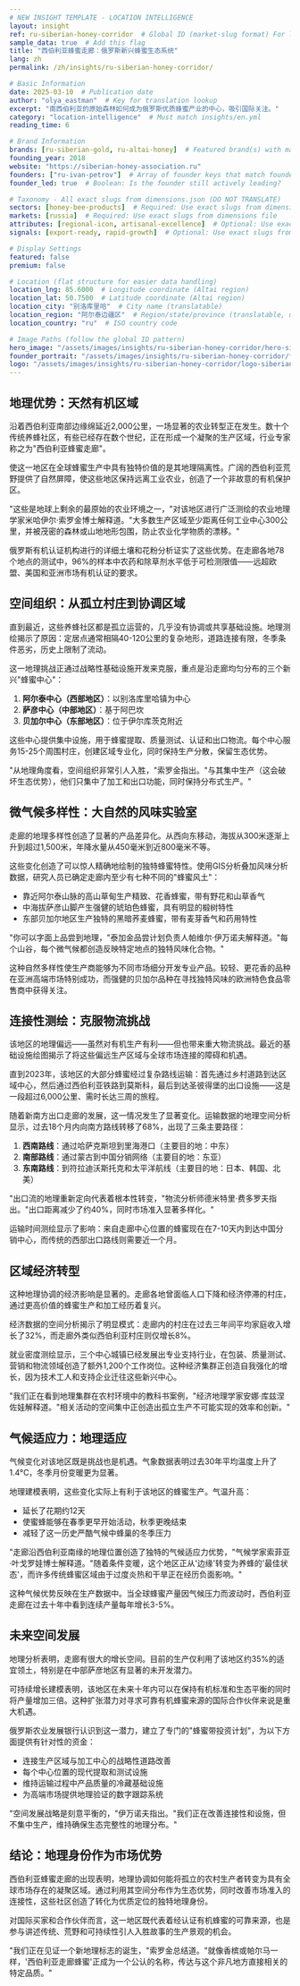 ```yaml
---
# NEW INSIGHT TEMPLATE - LOCATION INTELLIGENCE
layout: insight
ref: ru-siberian-honey-corridor  # Global ID (market-slug format) For language switcher
sample_data: true  # Add this flag
title: "西伯利亚蜂蜜走廊：俄罗斯新兴蜂蜜生态系统"
lang: zh
permalink: /zh/insights/ru-siberian-honey-corridor/

# Basic Information
date: 2025-03-10  # Publication date
author: "olya_eastman"  # Key for translation lookup
excerpt: "南西伯利亚的原始森林如何成为俄罗斯优质蜂蜜产业的中心，吸引国际关注。"
category: "location-intelligence"  # Must match insights/en.yml
reading_time: 6

# Brand Information
brands: [ru-siberian-gold, ru-altai-honey]  # Featured brand(s) with market prefix
founding_year: 2018
website: "https://siberian-honey-association.ru"
founders: ["ru-ivan-petrov"]  # Array of founder keys that match founder_names.json entries
founder_led: true  # Boolean: Is the founder still actively leading?

# Taxonomy - All exact slugs from dimensions.json (DO NOT TRANSLATE)
sectors: [honey-bee-products]  # Required: Use exact slugs from dimensions file
markets: [russia]  # Required: Use exact slugs from dimensions file
attributes: [regional-icon, artisanal-excellence]  # Optional: Use exact slugs from dimensions file
signals: [export-ready, rapid-growth]  # Optional: Use exact slugs from dimensions file

# Display Settings
featured: false
premium: false

# Location (flat structure for easier data handling)
location_lng: 85.6000  # Longitude coordinate (Altai region)
location_lat: 50.7500  # Latitude coordinate (Altai region)
location_city: "别洛库里哈"  # City name (translatable)
location_region: "阿尔泰边疆区"  # Region/state/province (translatable, optional)
location_country: "ru"  # ISO country code

# Image Paths (follow the global ID pattern)
hero_image: "/assets/images/insights/ru-siberian-honey-corridor/hero-siberian-honey.jpg"
founder_portrait: "/assets/images/insights/ru-siberian-honey-corridor/founder-portrait-ivan-petrov.jpg"  # Optional
logo: "/assets/images/insights/ru-siberian-honey-corridor/logo-siberian-honey.jpg"  # Optional
---
```


## 地理优势：天然有机区域

沿着西伯利亚南部边缘绵延近2,000公里，一场显著的农业转型正在发生。数十个传统养蜂社区，有些已经存在数个世纪，正在形成一个凝聚的生产区域，行业专家称之为"西伯利亚蜂蜜走廊"。

使这一地区在全球蜂蜜生产中具有独特价值的是其地理隔离性。广阔的西伯利亚荒野提供了自然屏障，使这些地区保持远离工业农业，创造了一个非故意的有机保护区。

"这些是地球上剩余的最原始的农业环境之一，"对该地区进行广泛测绘的农业地理学家米哈伊尔·索罗金博士解释道。"大多数生产区域至少距离任何工业中心300公里，并被茂密的森林或山地地形包围，防止农业化学物质的漂移。"

俄罗斯有机认证机构进行的详细土壤和花粉分析证实了这些优势。在走廊各地78个地点的测试中，96%的样本中农药和除草剂水平低于可检测限值——远超欧盟、美国和亚洲市场有机认证的要求。

## 空间组织：从孤立村庄到协调区域

直到最近，这些养蜂社区都是孤立运营的，几乎没有协调或共享基础设施。地理测绘揭示了原因：定居点通常相隔40-120公里的复杂地形，道路连接有限，冬季条件恶劣，历史上限制了流动。

这一地理挑战正通过战略性基础设施开发来克服，重点是沿走廊均匀分布的三个新兴"蜂蜜中心"：

1. **阿尔泰中心（西部地区）**：以别洛库里哈镇为中心
2. **萨彦中心（中部地区）**：基于阿巴坎
3. **贝加尔中心（东部地区）**：位于伊尔库茨克附近

这些中心提供集中设施，用于蜂蜜提取、质量测试、认证和出口物流。每个中心服务15-25个周围村庄，创建区域专业化，同时保持生产分散，保留生态优势。

"从地理角度看，空间组织非常引人入胜，"索罗金指出。"与其集中生产（这会破坏生态优势），他们只集中了加工和出口功能，同时保持分布式生产。"

## 微气候多样性：大自然的风味实验室

走廊的地理多样性创造了显著的产品差异化。从西向东移动，海拔从300米逐渐上升到超过1,500米，年降水量从450毫米到近800毫米不等。

这些变化创造了可以惊人精确地绘制的独特蜂蜜特性。使用GIS分析叠加风味分析数据，研究人员已确定走廊内至少有七种不同的"蜂蜜风土"：

- 靠近阿尔泰山脉的高山草甸生产精致、花香蜂蜜，带有野花和山草香气
- 中海拔萨彦山脚产生强健的琥珀色蜂蜜，具有明显的椴树特性
- 东部贝加尔地区生产独特的黑暗荞麦蜂蜜，带有麦芽香气和药用特性

"你可以字面上品尝到地理，"泰加金品尝计划负责人帕维尔·伊万诺夫解释道。"每个山谷，每个微气候都创造反映特定地点的独特风味化合物。"

这种自然多样性使生产商能够为不同市场细分开发专业产品。较轻、更花香的品种在亚洲高端市场特别成功，而强健的贝加尔品种在寻找独特风味的欧洲特色食品零售商中获得关注。

## 连接性测绘：克服物流挑战

该地区的地理偏远——虽然对有机生产有利——但也带来重大物流挑战。最近的基础设施绘图揭示了将这些偏远生产区域与全球市场连接的障碍和机遇。

直到2023年，该地区的大部分蜂蜜经过复杂路线运输：首先通过乡村道路到达区域中心，然后通过西伯利亚铁路到莫斯科，最后到达圣彼得堡的出口设施——这是一段超过6,000公里、需时长达三周的旅程。

随着新南方出口走廊的发展，这一情况发生了显著变化。运输数据的地理空间分析显示，过去18个月内向南方路线转移了68%，出现了三条主要路径：

1. **西南路线**：通过哈萨克斯坦到里海港口（主要目的地：中东）
2. **南部路线**：通过蒙古到中国分销网络（主要目的地：东亚）
3. **东南路线**：到符拉迪沃斯托克和太平洋航线（主要目的地：日本、韩国、北美）

"出口流的地理重新定向代表着根本性转变，"物流分析师德米特里·费多罗夫指出。"出口距离减少了约40%，同时市场准入显著多样化。"

运输时间测绘显示了影响：来自走廊中心位置的蜂蜜现在在7-10天内到达中国分销中心，而传统的西部出口路线则需要近一个月。

## 区域经济转型

这种地理协调的经济影响是显著的。走廊各地曾面临人口下降和经济停滞的村庄，通过更高价值的蜂蜜生产和加工经历着复兴。

经济数据的空间分析揭示了明显模式：走廊内的村庄在过去三年间平均家庭收入增长了32%，而走廊外类似西伯利亚村庄则仅增长8%。

就业密度测绘显示，三个中心城镇已经发展出专业支持行业，在包装、质量测试、营销和物流领域创造了额外1,200个工作岗位。这种经济集群正创造自我强化的增长，因为技术工人和支持企业迁往这些新兴中心。

"我们正在看到地理集群在农村环境中的教科书案例，"经济地理学家安娜·库兹涅佐娃解释道。"相关活动的空间集中正创造出孤立生产不可能实现的效率和创新。"

## 气候适应力：地理适应

气候变化对该地区既是挑战也是机遇。气象数据表明过去30年平均温度上升了1.4°C，冬季月份变暖更为显著。

地理建模表明，这些变化实际上有利于该地区的蜂蜜生产。气温升高：

- 延长了花期约12天
- 使蜜蜂能够在春季更早开始活动，秋季更晚结束
- 减轻了这一历史严酷气候中蜂巢的冬季压力

"走廊沿西伯利亚南缘的地理位置创造了独特的气候适应力优势，"气候学家索菲亚·叶戈罗娃博士解释道。"随着条件变暖，这个地区正从'边缘'转变为养蜂的'最佳状态'，而许多传统蜂蜜区域由于过度炎热和干旱正在经历负面影响。"

这种气候优势反映在生产数据中。当全球蜂蜜产量因气候压力而波动时，西伯利亚走廊在过去十年中看到连续产量每年增长3-5%。

## 未来空间发展

地理分析表明，走廊有很大的增长空间。目前的生产仅利用了该地区约35%的适宜领土，特别是在中部萨彦地区有显著的未开发潜力。

可持续增长建模表明，该地区在未来十年内可以在保持有机标准和生态平衡的同时将产量增加三倍。这种扩张潜力对寻求可靠有机蜂蜜来源的国际合作伙伴来说是重大机遇。

俄罗斯农业发展银行认识到这一潜力，建立了专门的"蜂蜜带投资计划"，为以下方面提供有针对性的资金：

- 连接生产区域与加工中心的战略性道路改善
- 每个中心位置的现代提取和测试设施
- 维持运输过程中产品质量的冷藏基础设施
- 为高端市场提供地理验证的数字跟踪系统

"空间发展战略是刻意平衡的，"伊万诺夫指出。"我们正在改善连接性和设施，但不集中生产，维持确保生态完整性的地理分布。"

## 结论：地理身份作为市场优势

西伯利亚蜂蜜走廊的出现表明，地理协调如何能将孤立的农村生产者转变为具有全球市场存在的凝聚区域。通过利用其空间分布作为生态优势，同时改善市场准入的连接性，这些社区创造了转化为优质定位的独特地理身份。

对国际买家和合作伙伴而言，这一地区既代表着经认证有机蜂蜜的可靠来源，也是参与讲述传统、荒野和可持续性引人入胜故事的生产景观的机会。

"我们正在见证一个新地理标志的诞生，"索罗金总结道。"就像香槟或帕尔马一样，'西伯利亚走廊蜂蜜'正成为一个公认的名称，传达与这个非凡地方直接相关的特定品质。"
